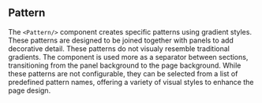 ## Pattern

The `<Pattern/>` component creates specific patterns using gradient styles.
These patterns are designed to be joined together with panels to add decorative
detail. These patterns do not visualy resemble traditional gradients. The
component is used more as a separator between sections, transitioning from the
panel background to the page background. While these patterns are not
configurable, they can be selected from a list of predefined pattern names,
offering a variety of visual styles to enhance the page design.

